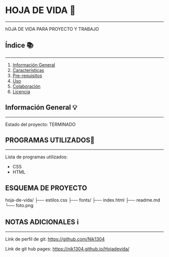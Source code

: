 # HOJA DE VIDA 🎯
-----------------------------
hOJA DE VIDA PARA PROYECTO Y TRABAJO


## Índice 📚
-----------

1. [Información General](#información-general)
2. [Características](#características)
3. [Pre-requisitos](#pre-requisitos)
5. [Uso](#uso)
6. [Colaboración](#colaboración)
7. [Licencia](#licencia)

## Información General 💡
-------------------

Estado del proyecto: TERMINADO


## PROGRAMAS UTILIZADOS🌟
-------------

Lista de programas utilizados:
- CSS
- HTML 

## ESQUEMA DE PROYECTO

hoja-de-vida/
├── estilos.css
├── fonts/
├── index.html
├── readme.md
└── foto.png

## NOTAS ADICIONALES ℹ️
--------------------
Link de perfil de git: https://github.com/Nik1304

Link de git hub pages: https://nik1304.github.io/Hojadevida/ 


